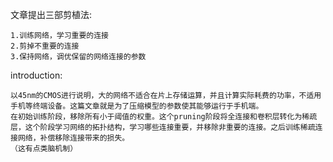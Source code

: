 
文章提出三部剪植法:

    1.训练网络，学习重要的连接
    2.剪掉不重要的连接
    3.保持网络，调优保留的网络连接的参数
    
introduction:

    以45nm的CMOS进行说明，大的网络不适合在片上存储运算，并且计算实际耗费的功率，不适用手机等终端设备。这篇文章就是为了压缩模型的参数使其能够运行于手机端。
    在初始训练阶段，移除所有小于阈值的权重。这个pruning阶段将全连接和卷积层转化为稀疏层，这个阶段学习网络的拓扑结构，学习哪些连接重要，并移除非重要的连接。之后训练稀疏连接网络，补偿移除连接带来的损失。
    （这有点类脑机制）
    